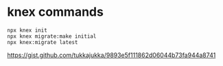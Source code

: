 # knex commands

```
npx knex init
npx knex migrate:make initial
npx knex:migrate latest
```

https://gist.github.com/tukkajukka/9893e5f111862d06044b73fa944a8741
